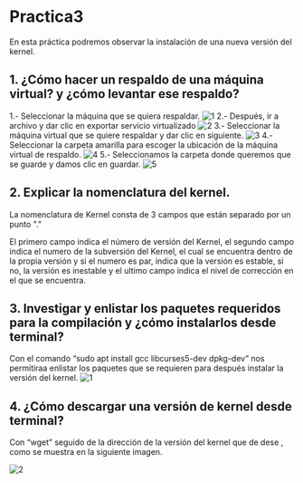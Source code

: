 # Practica3
En esta práctica podremos observar la instalación de una nueva versión del kernel.

## 1. ¿Cómo hacer un respaldo de una máquina virtual? y ¿cómo levantar ese respaldo?
1.- Seleccionar la máquina que se quiera respaldar.
![1](https://user-images.githubusercontent.com/93893818/166300741-2967d282-9137-4ea2-96c8-7c9cd9f223f3.png)
2.- Después, ir a archivo y dar clic en exportar servicio virtualizado
![2](https://user-images.githubusercontent.com/93893818/166301312-c9d72d4f-5f9b-4168-a421-85489334d78c.png)
3.- Seleccionar la máquina virtual que se quiere respaldar y dar clic en siguiente.
![3](https://user-images.githubusercontent.com/93893818/166301538-0d8fd852-c70c-4e7e-afcd-359af4a09d0c.png)
4.- Seleccionar la carpeta amarilla para escoger la ubicación de la máquina virtual de respaldo. 
![4](https://user-images.githubusercontent.com/93893818/166301615-4ae39195-a533-40bd-b26b-5d63de870fcc.png)
5.- Seleccionamos la carpeta donde queremos que se guarde y damos clic en guardar.
![5](https://user-images.githubusercontent.com/93893818/166301740-d4ce7cd3-fd1a-4604-add1-dcbad5712b38.png)

## 2.	Explicar la nomenclatura del kernel.

La nomenclatura de Kernel consta de 3 campos que están separado por un punto "."

El primero campo indica el número de versión del Kernel, el segundo campo indica el numero de la subversión del Kernel, el cual se encuentra dentro de la propia versión y si el numero es par, indica que la versión es estable, si no, la versión es inestable y el ultimo campo indica el nivel de corrección en el que se encuentra.


## 3. Investigar y enlistar los paquetes requeridos para la compilación y ¿cómo instalarlos desde terminal?

Con el comando “sudo apt install gcc libcurses5-dev dpkg-dev” nos permitiraa enlistar los paquetes que se requieren para después instalar la versión del kernel.
![1](https://user-images.githubusercontent.com/88467362/166295970-04124154-880d-49cc-83ae-a88cf38d09e5.png)

## 4. ¿Cómo descargar una versión de kernel desde terminal?

Con “wget” seguido de la dirección de la versión del kernel que de dese , como se muestra en la siguiente imagen.

![2](https://user-images.githubusercontent.com/88467362/166297251-ca708db7-816c-44d7-b6fb-05a88b21c375.png)




